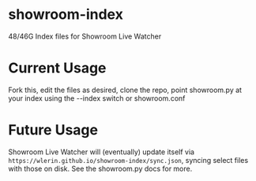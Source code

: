 # showroom-index
48/46G Index files for Showroom Live Watcher

# Current Usage

Fork this, edit the files as desired, clone the repo, point showroom.py at
your index using the --index switch or showroom.conf

# Future Usage

Showroom Live Watcher will (eventually) update itself via
`https://wlerin.github.io/showroom-index/sync.json`, syncing select files with those on disk. See the showroom.py docs for more.
